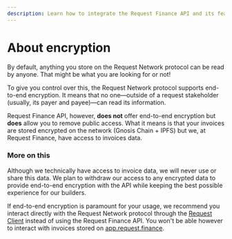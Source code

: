 ```yaml
---
description: Learn how to integrate the Request Finance API and its features.
---
```


# About encryption

By default, anything you store on the Request Network protocol can be read by anyone. That might be what you are looking for or not!

To give you control over this, the Request Network protocol supports end-to-end encryption. It means that no one—outside of a request stakeholder (usually, its payer and payee)—can read its information.

Request Finance API, however, **does not** offer end-to-end encryption but **does** allow you to remove public access. What it means is that your invoices are stored encrypted on the network (Gnosis Chain + IPFS) but we, at Request Finance, have access to invoices data.

### More on this

Although we technically have access to invoice data, we will never use or share this data. We plan to withdraw our access to any encrypted data to provide end-to-end encryption with the API while keeping the best possible experience for our builders.

If end-to-end encryption is paramount for your usage, we recommend you interact directly with the Request Network protocol through the [Request Client](https://docs.request.network/docs/guides/2-request-client/0-intro) instead of using the Request Finance API. You won't be able however to interact with invoices stored on [app.request.finance](https://app.request.finance).
